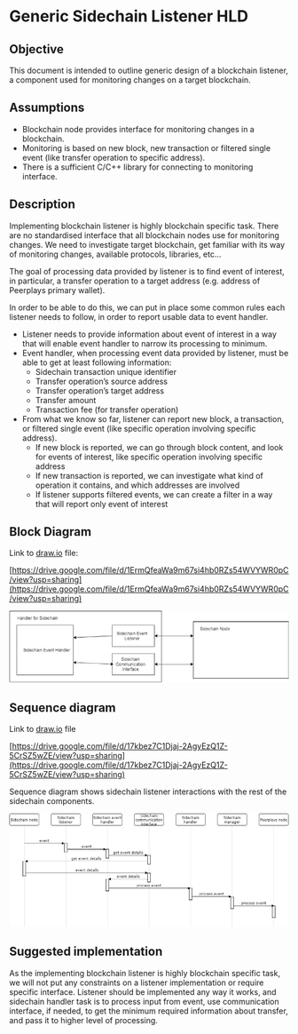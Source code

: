 # Generic Sidechain Listener HLD

## Objective

This document is intended to outline generic design of a blockchain listener, a component used for monitoring changes on a target blockchain.

## Assumptions

* Blockchain node provides interface for monitoring changes in a blockchain.
* Monitoring is based on new block, new transaction or filtered single event \(like transfer operation to specific address\).
* There is a sufficient C/C++ library for connecting to monitoring interface.

## Description

Implementing blockchain listener is highly blockchain specific task. There are no standardised interface that all blockchain nodes use for monitoring changes. We need to investigate target blockchain, get familiar with its way of monitoring changes, available protocols, libraries, etc…

The goal of processing data provided by listener is to find event of interest, in particular, a transfer operation to a target address \(e.g. address of Peerplays primary wallet\).

In order to be able to do this, we can put in place some common rules each listener needs to follow, in order to report usable data to event handler.

* Listener needs to provide information about event of interest in a way that will enable event handler to narrow its processing to minimum.
* Event handler, when processing event data provided by listener, must be able to get at least following information:
  * Sidechain transaction unique identifier
  * Transfer operation’s source address
  * Transfer operation’s target address
  * Transfer amount
  * Transaction fee \(for transfer operation\)
* From what we know so far, listener can report new block, a transaction, or filtered single event \(like specific operation involving specific address\).
  * If new block is reported, we can go through block content, and look for events of interest, like specific operation involving specific address
  * If new transaction is reported, we can investigate what kind of operation it contains, and which addresses are involved
  * If listener supports filtered events, we can create a filter in a way that will report only event of interest

## Block Diagram

Link to [draw.io](http://draw.io/) file:

[https://drive.google.com/file/d/1ErmQfeaWa9m67si4hb0RZs54WVYWR0pC/view?usp=sharing](https://drive.google.com/file/d/1ErmQfeaWa9m67si4hb0RZs54WVYWR0pC/view?usp=sharing)

![C:\46e144db9f26ae7322951811101ad253](../../.gitbook/assets/0%20%2810%29.png)

## Sequence diagram

Link to [draw.io](http://draw.io/) file

[https://drive.google.com/file/d/17kbez7C1Djaj-2AgyEzQ1Z-5CrSZ5wZE/view?usp=sharing](https://drive.google.com/file/d/17kbez7C1Djaj-2AgyEzQ1Z-5CrSZ5wZE/view?usp=sharing)

Sequence diagram shows sidechain listener interactions with the rest of the sidechain components.

![C:\549d14e43db2423a0c888309f1c27965](../../.gitbook/assets/1%20%281%29.png)

## Suggested implementation

As the implementing blockchain listener is highly blockchain specific task, we will not put any constraints on a listener implementation or require specific interface. Listener should be implemented any way it works, and sidechain handler task is to process input from event, use communication interface, if needed, to get the minimum required information about transfer, and pass it to higher level of processing.

